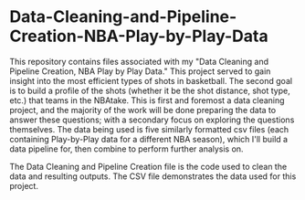 # Data-Cleaning-and-Pipeline-Creation-NBA-Play-by-Play-Data

This repository contains files associated with my "Data Cleaning and Pipeline Creation, NBA Play by Play Data." This project served to gain insight into the most efficient types of shots in basketball. The second goal is to build a profile of the shots (whether it be the shot distance, shot type, etc.) that teams in the NBAtake. This is first and foremost a data cleaning project, and the majority of the work will be done preparing the data to answer these questions; with a secondary focus on exploring the questions themselves. The data being used is five similarly formatted csv files (each containing Play-by-Play data for a different NBA season), which I'll build a data pipeline for, then combine to perform further analysis on. 

The Data Cleaning and Pipeline Creation file is the code used to clean the data and resulting outputs. The CSV file demonstrates the data used for this project. 
